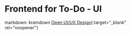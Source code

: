 # Frontend for To-Do - UI
markdown: kramdown
[Open UI/UX Design](https://www.figma.com/proto/i5kLeHVFkv7bOhWxHil3FZ/Daily-UI?page-id=508%3A1085&node-id=508-1086&viewport=450%2C418%2C0.58&scaling=scale-down){:target="_blank" rel="noopener"}
